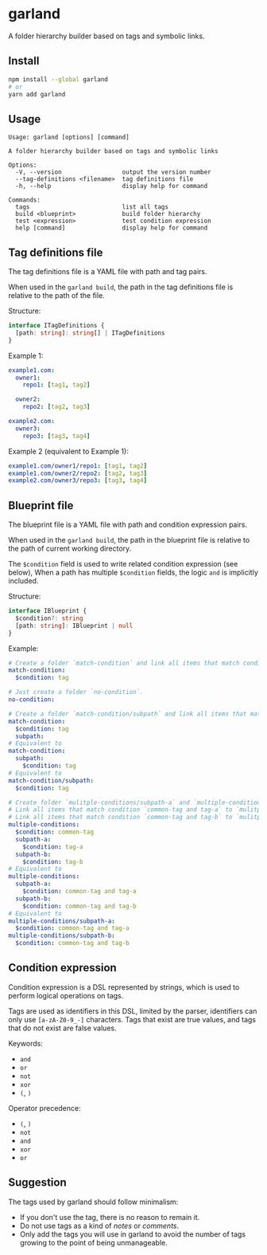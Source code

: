 # garland
A folder hierarchy builder based on tags and symbolic links.

## Install
```sh
npm install --global garland
# or
yarn add garland
```

## Usage
```
Usage: garland [options] [command]

A folder hierarchy builder based on tags and symbolic links

Options:
  -V, --version                 output the version number
  --tag-definitions <filename>  tag definitions file
  -h, --help                    display help for command

Commands:
  tags                          list all tags
  build <blueprint>             build folder hierarchy
  test <expression>             test condition expression
  help [command]                display help for command
```

## Tag definitions file
The tag definitions file is a YAML file with path and tag pairs.

When used in the `garland build`,
the path in the tag definitions file is relative to the path of the file.

Structure:
```ts
interface ITagDefinitions {
  [path: string]: string[] | ITagDefinitions
}
```

Example 1:
```yaml
example1.com:
  owner1:
    repo1: [tag1, tag2]

  owner2:
    repo2: [tag2, tag3]

example2.com:
  owner3:
    repo3: [tag3, tag4]
```

Example 2 (equivalent to Example 1):
```yaml
example1.com/owner1/repo1: [tag1, tag2]
example1.com/owner2/repo2: [tag2, tag3]
example2.com/owner3/repo3: [tag3, tag4]
```

## Blueprint file
The blueprint file is a YAML file with path and condition expression pairs.

When used in the `garland build`,
the path in the blueprint file is relative to the path of current working directory.

The `$condition` field is used to write related condition expression (see below),
When a path has multiple `$condition` fields,
the logic `and` is implicitly included.

Structure:
```ts
interface IBlueprint {
  $condition?: string
  [path: string]: IBlueprint | null
}
```

Example:
```yaml
# Create a folder `match-condition` and link all items that match condition `tag` there.
match-condition:
  $condition: tag

# Just create a folder `no-condition`.
no-condition:

# Create a folder `match-condition/subpath` and link all items that match condition `tag` there.
match-condition:
  $condition: tag
  subpath:
# Equivalent to 
match-condition:
  subpath:
    $condition: tag
# Equivalent to 
match-condition/subpath:
  $condition: tag

# Create folder `mulitple-conditions/subpath-a` and `multiple-conditions/subpath-b`.
# Link all items that match condition `common-tag and tag-a` to `mulitple-conditions/subpath-a`.
# Link all items that match condition `common-tag and tag-b` to `mulitple-conditions/subpath-b`.
multiple-conditions:
  $condition: common-tag
  subpath-a:
    $condition: tag-a
  subpath-b:
    $condition: tag-b
# Equivalent to 
multiple-conditions:
  subpath-a:
    $condition: common-tag and tag-a
  subpath-b:
    $condition: common-tag and tag-b
# Equivalent to 
multiple-conditions/subpath-a:
  $condition: common-tag and tag-a
multiple-conditions/subpath-b:
  $condition: common-tag and tag-b
```

## Condition expression
Condition expression is a DSL represented by strings,
which is used to perform logical operations on tags.

Tags are used as identifiers in this DSL,
limited by the parser,
identifiers can only use `[a-zA-Z0-9_-]` characters.
Tags that exist are true values,
and tags that do not exist are false values.

Keywords:
- `and`
- `or`
- `not`
- `xor`
- `(`, `)`

Operator precedence:
- `(`, `)`
- `not`
- `and`
- `xor`
- `or`

## Suggestion
The tags used by garland should follow minimalism:
- If you don't use the tag, there is no reason to remain it.
- Do not use tags as a kind of *notes* or *comments*.
- Only add the tags you will use in garland to avoid the number of tags growing to the point of being unmanageable.
